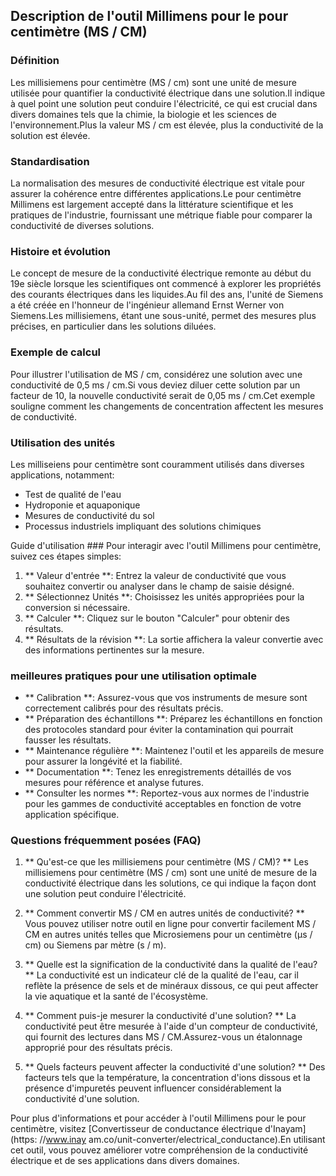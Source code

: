 ## Description de l'outil Millimens pour le pour centimètre (MS / CM)

### Définition
Les millisiemens pour centimètre (MS / cm) sont une unité de mesure utilisée pour quantifier la conductivité électrique dans une solution.Il indique à quel point une solution peut conduire l'électricité, ce qui est crucial dans divers domaines tels que la chimie, la biologie et les sciences de l'environnement.Plus la valeur MS / cm est élevée, plus la conductivité de la solution est élevée.

### Standardisation
La normalisation des mesures de conductivité électrique est vitale pour assurer la cohérence entre différentes applications.Le pour centimètre Millimens est largement accepté dans la littérature scientifique et les pratiques de l'industrie, fournissant une métrique fiable pour comparer la conductivité de diverses solutions.

### Histoire et évolution
Le concept de mesure de la conductivité électrique remonte au début du 19e siècle lorsque les scientifiques ont commencé à explorer les propriétés des courants électriques dans les liquides.Au fil des ans, l'unité de Siemens a été créée en l'honneur de l'ingénieur allemand Ernst Werner von Siemens.Les millisiemens, étant une sous-unité, permet des mesures plus précises, en particulier dans les solutions diluées.

### Exemple de calcul
Pour illustrer l'utilisation de MS / cm, considérez une solution avec une conductivité de 0,5 ms / cm.Si vous deviez diluer cette solution par un facteur de 10, la nouvelle conductivité serait de 0,05 ms / cm.Cet exemple souligne comment les changements de concentration affectent les mesures de conductivité.

### Utilisation des unités
Les milliseiens pour centimètre sont couramment utilisés dans diverses applications, notamment:
- Test de qualité de l'eau
- Hydroponie et aquaponique
- Mesures de conductivité du sol
- Processus industriels impliquant des solutions chimiques

Guide d'utilisation ###
Pour interagir avec l'outil Millimens pour centimètre, suivez ces étapes simples:
1. ** Valeur d'entrée **: Entrez la valeur de conductivité que vous souhaitez convertir ou analyser dans le champ de saisie désigné.
2. ** Sélectionnez Unités **: Choisissez les unités appropriées pour la conversion si nécessaire.
3. ** Calculer **: Cliquez sur le bouton "Calculer" pour obtenir des résultats.
4. ** Résultats de la révision **: La sortie affichera la valeur convertie avec des informations pertinentes sur la mesure.

### meilleures pratiques pour une utilisation optimale
- ** Calibration **: Assurez-vous que vos instruments de mesure sont correctement calibrés pour des résultats précis.
- ** Préparation des échantillons **: Préparez les échantillons en fonction des protocoles standard pour éviter la contamination qui pourrait fausser les résultats.
- ** Maintenance régulière **: Maintenez l'outil et les appareils de mesure pour assurer la longévité et la fiabilité.
- ** Documentation **: Tenez les enregistrements détaillés de vos mesures pour référence et analyse futures.
- ** Consulter les normes **: Reportez-vous aux normes de l'industrie pour les gammes de conductivité acceptables en fonction de votre application spécifique.

### Questions fréquemment posées (FAQ)

1. ** Qu'est-ce que les millisiemens pour centimètre (MS / CM)? **
Les millisiemens pour centimètre (MS / cm) sont une unité de mesure de la conductivité électrique dans les solutions, ce qui indique la façon dont une solution peut conduire l'électricité.

2. ** Comment convertir MS / CM en autres unités de conductivité? **
Vous pouvez utiliser notre outil en ligne pour convertir facilement MS / CM en autres unités telles que Microsiemens pour un centimètre (µs / cm) ou Siemens par mètre (s / m).

3. ** Quelle est la signification de la conductivité dans la qualité de l'eau? **
La conductivité est un indicateur clé de la qualité de l'eau, car il reflète la présence de sels et de minéraux dissous, ce qui peut affecter la vie aquatique et la santé de l'écosystème.

4. ** Comment puis-je mesurer la conductivité d'une solution? **
La conductivité peut être mesurée à l'aide d'un compteur de conductivité, qui fournit des lectures dans MS / CM.Assurez-vous un étalonnage approprié pour des résultats précis.

5. ** Quels facteurs peuvent affecter la conductivité d'une solution? **
Des facteurs tels que la température, la concentration d'ions dissous et la présence d'impuretés peuvent influencer considérablement la conductivité d'une solution.

Pour plus d'informations et pour accéder à l'outil Millimens pour le pour centimètre, visitez [Convertisseur de conductance électrique d'Inayam] (https: //www.inay am.co/unit-converter/electrical_conductance).En utilisant cet outil, vous pouvez améliorer votre compréhension de la conductivité électrique et de ses applications dans divers domaines.